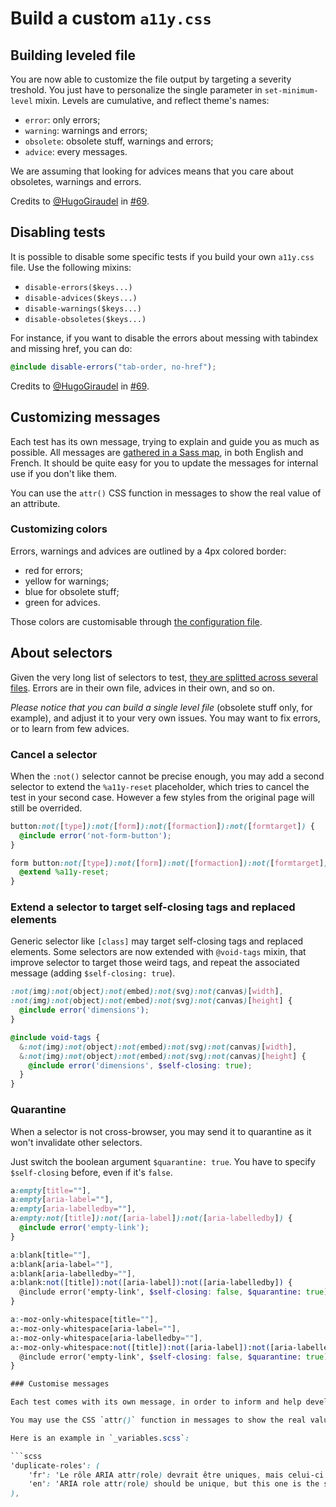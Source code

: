Build a custom `a11y.css`
=========================

## Building leveled file

You are now able to customize the file output by targeting a severity treshold. You just have to personalize the single parameter in `set-minimum-level` mixin. Levels are cumulative, and reflect theme's names:
* `error`: only errors;
* `warning`: warnings and errors;
* `obsolete`: obsolete stuff, warnings and errors;
* `advice`: every messages.

We are assuming that looking for advices means that you care about obsoletes, warnings and errors.

Credits to [@HugoGiraudel](https://twitter.com/HugoGiraudel) in [#69](https://github.com/ffoodd/a11y.css/issues/69).

## Disabling tests

It is possible to disable some specific tests if you build your own `a11y.css` file. Use the following mixins:

* `disable-errors($keys...)`
* `disable-advices($keys...)`
* `disable-warnings($keys...)`
* `disable-obsoletes($keys...)`

For instance, if you want to disable the errors about messing with tabindex and missing href, you can do:

```scss
@include disable-errors("tab-order, no-href");
```

Credits to [@HugoGiraudel](https://twitter.com/HugoGiraudel) in [#69](https://github.com/ffoodd/a11y.css/issues/113).

## Customizing messages

Each test has its own message, trying to explain and guide you as much as possible. All messages are [gathered in a Sass map](https://github.com/ffoodd/a11y.css/blob/master/sass/utils/_variables.scss#L1), in both English and French. It should be quite easy for you to update the messages for internal use if you don't like them.

You can use the `attr()` CSS function in messages to show the real value of an attribute.

### Customizing colors

Errors, warnings and advices are outlined by a 4px colored border:

* red for errors;
* yellow for warnings;
* blue for obsolete stuff;
* green for advices.

Those colors are customisable through [the configuration file](https://github.com/ffoodd/a11y.css/blob/master/sass/utils/_variables.scss#L333).

## About selectors

Given the very long list of selectors to test, [they are splitted across several files](https://github.com/ffoodd/a11y.css/tree/master/sass/themes). Errors are in their own file, advices in their own, and so on.

*Please notice that you can build a single level file* (obsolete stuff only, for example), and adjust it to your very own issues. You may want to fix errors, or to learn from few advices.

### Cancel a selector

When the `:not()` selector cannot be precise enough, you may add a second selector to extend the `%a11y-reset` placeholder, which tries to cancel the test in your second case. However a few styles from the original page will still be overrided.

```scss
button:not([type]):not([form]):not([formaction]):not([formtarget]) {
  @include error('not-form-button');
}

form button:not([type]):not([form]):not([formaction]):not([formtarget]) {
  @extend %a11y-reset;
}
```

### Extend a selector to target self-closing tags and replaced elements

Generic selector like `[class]` may target self-closing tags and replaced elements. Some selectors are now extended with `@void-tags` mixin, that improve selector to target those weird tags, and repeat the associated message (adding `$self-closing: true`).

```scss
:not(img):not(object):not(embed):not(svg):not(canvas)[width],
:not(img):not(object):not(embed):not(svg):not(canvas)[height] {
  @include error('dimensions');
}

@include void-tags {
  &:not(img):not(object):not(embed):not(svg):not(canvas)[width],
  &:not(img):not(object):not(embed):not(svg):not(canvas)[height] {
    @include error('dimensions', $self-closing: true);
  }
}
```

### Quarantine

When a selector is not cross-browser, you may send it to quarantine as it won't invalidate other selectors.

Just switch the boolean argument `$quarantine: true`. You have to specify `$self-closing` before, even if it's `false`.

```scss
a:empty[title=""],
a:empty[aria-label=""],
a:empty[aria-labelledby=""],
a:empty:not([title]):not([aria-label]):not([aria-labelledby]) {
  @include error('empty-link');
}

a:blank[title=""],
a:blank[aria-label=""],
a:blank[aria-labelledby=""],
a:blank:not([title]):not([aria-label]):not([aria-labelledby]) {
  @include error('empty-link', $self-closing: false, $quarantine: true);
}

a:-moz-only-whitespace[title=""],
a:-moz-only-whitespace[aria-label=""],
a:-moz-only-whitespace[aria-labelledby=""],
a:-moz-only-whitespace:not([title]):not([aria-label]):not([aria-labelledby]) {
  @include error('empty-link', $self-closing: false, $quarantine: true);
}

### Customise messages

Each test comes with its own message, in order to inform and help developper searching for improvement. They also are in partials files, to make reading and writing easier. Customizing will also be much easier.

You may use the CSS `attr()` function in messages to show the real value of an attribute.

Here is an example in `_variables.scss`:

```scss
'duplicate-roles': (
    'fr': 'Le rôle ARIA attr(role) devrait être uniques, mais celui-ci est le deuxième dans la page !',
    'en': 'ARIA role attr(role) should be unique, but this one is the second!'
),
```
